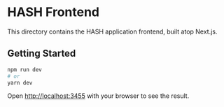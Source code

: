 # HASH Frontend

This directory contains the HASH application frontend, built atop Next.js.

## Getting Started

```sh
npm run dev
# or
yarn dev
```

Open [http://localhost:3455](http://localhost:3455) with your browser to see the result.
